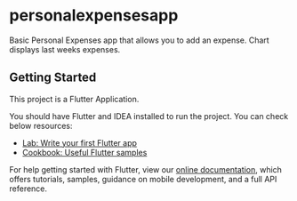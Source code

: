 # personalexpensesapp

Basic Personal Expenses app that allows you to add an expense. Chart displays last weeks expenses.

## Getting Started

This project is a Flutter Application.

You should have Flutter and IDEA installed to run the project. You can check below resources:

- [Lab: Write your first Flutter app](https://flutter.dev/docs/get-started/codelab)
- [Cookbook: Useful Flutter samples](https://flutter.dev/docs/cookbook)

For help getting started with Flutter, view our
[online documentation](https://flutter.dev/docs), which offers tutorials,
samples, guidance on mobile development, and a full API reference.
